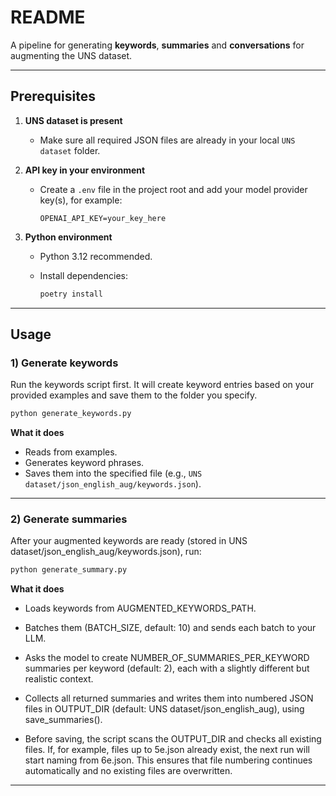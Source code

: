 # README

A pipeline for generating **keywords**, **summaries** and **conversations**  for augmenting the UNS dataset.

---

## Prerequisites

1. **UNS dataset is present**

   * Make sure all required JSON files are already in your local `UNS dataset` folder.

2. **API key in your environment**

   * Create a `.env` file in the project root and add your model provider key(s), for example:

     ```
     OPENAI_API_KEY=your_key_here
     ```

3. **Python environment**

   * Python 3.12 recommended.
   * Install dependencies:

     ```bash
     poetry install
     ```

---

## Usage

### 1) Generate keywords

Run the keywords script first. It will create keyword entries based on your provided examples and save them to the folder you specify.

```bash
python generate_keywords.py 
```

**What it does**

* Reads from examples.
* Generates keyword phrases.
* Saves them into the specified file (e.g., `UNS dataset/json_english_aug/keywords.json`).

---

### 2) Generate summaries

After your augmented keywords are ready (stored in UNS dataset/json_english_aug/keywords.json), run:

```bash
python generate_summary.py
```

**What it does**

* Loads keywords from AUGMENTED_KEYWORDS_PATH.

* Batches them (BATCH_SIZE, default: 10) and sends each batch to your LLM.

* Asks the model to create NUMBER_OF_SUMMARIES_PER_KEYWORD summaries per keyword (default: 2), each with a slightly different but realistic context.

* Collects all returned summaries and writes them into numbered JSON files in OUTPUT_DIR (default: UNS dataset/json_english_aug), using save_summaries().

* Before saving, the script scans the OUTPUT_DIR and checks all existing files.
If, for example, files up to 5e.json already exist, the next run will start naming from 6e.json.
This ensures that file numbering continues automatically and no existing files are overwritten.

---
